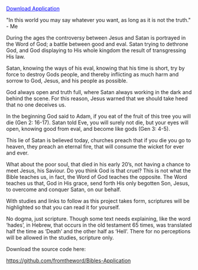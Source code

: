 <meta name="google-site-verification" content="uO0KIXcA0ryHEfgwWVi7QrXMM0WQfqpXSs_DtX34bgc" />

<a style="color:#0000FF" href="https://raw.githubusercontent.com/fromtheword/Bibles-Application/master/Bibles.msi" download="Bibles.msi">Download Application</a>

"In this world you may say whatever you want, as long as it is not the truth." - Me

During the ages the controversy between Jesus and Satan is portrayed in the Word of God; a battle between good and eval. Satan trying to dethrone God, and God displaying to His whole kingdom the result of transgressing His law.

Satan, knowing the ways of his eval, knowing that his time is short, try by force to destroy Gods people, and thereby inflicting as much harm and sorrow to God, Jesus, and his people as possible.

God always open and truth full, where Satan always working in the dark and behind the scene. For this reason, Jesus warned that we should take heed that no one deceives us.

In the beginning God said to Adam, if you eat of the fruit of this tree you will die (Gen 2: 16-17). Satan told Eve, you will surely not die, but your eyes will open, knowing good from eval, and become like gods (Gen 3: 4-5).

This lie of Satan is believed today, churches preach that if you die you go to heaven, they preach an eternal fire, that will consume the wicket for ever and ever.

What about the poor soul, that died in his early 20’s, not having a chance to meet Jesus, his Saviour. Do you think God is that cruel? This is not what the Bible teaches us, in fact, the Word of God teaches the opposite. The Word teaches us that, God in His grace, send forth His only begotten Son, Jesus, to overcome and conquer Satan, on our behalf.

With studies and links to follow as this project takes form, scriptures will be highlighted so that you can read it for yourself.

No dogma, just scripture. Though some text needs explaining, like the word ‘hades’, in Hebrew, that occurs in the old testament 65 times, was translated half the time as ‘Death’ and the other half as ‘Hell’. There for no perceptions will be allowed in the studies, scripture only.

Download the source code here:

https://github.com/fromtheword/Bibles-Application
